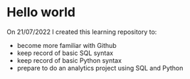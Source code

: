 
# Hello world

On 21/07/2022 I created this learning repository to:
* become more familiar with Github
* keep record of basic SQL syntax
* keep record of basic Python syntax
* prepare to do an analytics project using SQL and Python
